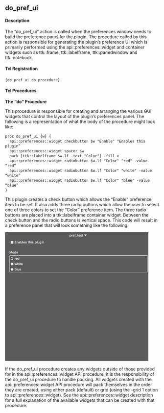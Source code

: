 ## do\_pref\_ui

#### Description

The “do\_pref\_ui” action is called when the preferences window needs to build the preference panel for the plugin. The procedure called by this action is responsible for generating the plugin’s preference UI which is primarily performed using the api\::preferences\::widget and container widgets such as ttk\::frame, ttk\::labelframe, ttk\::panedwindow and ttk\::notebook.

#### Tcl Registration

`{do_pref_ui do_procedure}`

#### Tcl Procedures

**The “do” Procedure**

This procedure is responsible for creating and arranging the various GUI widgets that control the layout of the plugin’s preferences panel.  The following is a representation of what the body of the procedure might look like:

	proc do_pref_ui {w} {
	  api::preferences::widget checkbutton $w "Enable" "Enables this plugin”
	  api::preferences::widget spacer $w
	  pack [ttk::labelframe $w.lf -text "Color"] -fill x
	  api::preferences::widget radiobutton $w.lf "Color" "red" -value “red”
	  api::preferences::widget radiobutton $w.lf "Color" "white" -value “white”
	  api::preferences::widget radiobutton $w.lf "Color" "blue" -value “blue”
	}

This plugin creates a check button which allows the “Enable” preference item to be set. It also adds three radio buttons which allow the user to select one of three colors to set the “Color” preference item. The three radio buttons are placed into a ttk\::labelframe container widget. Between the check button and the radio buttons is vertical space. This code will result in a preference panel that will look something like the following:

![](assets/Preference-Plugin.png "Preference Plugin Panel")

If the do\_pref\_ui procedure creates any widgets outside of those provided for in the api\::preferences\::widget API procedure, it is the responsibility of the do\_pref\_ui procedure to handle packing. All widgets created with the api\::preferences\::widget API procedure will pack themselves in the order they are created, using either pack (default) or grid (using the -grid 1 option to api\::preferences\::widget). See the api\::preferences\::widget description for a full explanation of the available widgets that can be created with that procedure.
